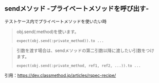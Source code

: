 ## sendメソッド -プライベートメソッドを呼び出す-

テストケース内でプライベートメソッドを使いたい時

> obj.send(:method)を使います。
> ```
> expect(obj.send(:private_method)).to ...
> ```

> 引数を渡す場合は、sendメソッドの第二引数以降に渡したい引数をつけます。
> ```
> expect(obj.send(:private_method, ref1, ref2, ...)).to ...
> ```
引用：https://dev.classmethod.jp/articles/rspec-recipe/
